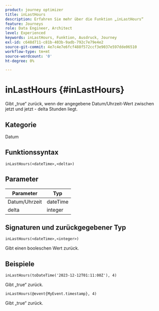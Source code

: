```yaml
---
product: journey optimizer
title: inLastHours
description: Erfahren Sie mehr über die Funktion „inLastHours“
feature: Journeys
role: Data Engineer, Architect
level: Experienced
keywords: inLastHours, Funktion, Ausdruck, Journey
exl-id: c648d711-c81b-403b-9adb-792c7e79e4e2
source-git-commit: 4e7c4e7e6fcf488f572ccf3e9037e597dde06510
workflow-type: tm+mt
source-wordcount: '0'
ht-degree: 0%

---
```


# inLastHours {#inLastHours}

Gibt „true“ zurück, wenn der angegebene Datum/Uhrzeit-Wert zwischen jetzt und jetzt - delta Stunden liegt.

## Kategorie

Datum

## Funktionssyntax

`inLastHours(<dateTime>,<delta>)`

## Parameter

| Parameter | Typ |
|-----------|------------------|
| Datum/Uhrzeit | dateTime |
| delta | integer |

## Signaturen und zurückgegebener Typ

`inLastHours(<dateTime>,<integer>)`

Gibt einen booleschen Wert zurück.

## Beispiele

`inLastHours(toDateTime('2023-12-12T01:11:00Z'), 4)`

Gibt „true“ zurück.

`inLastHours(@event{MyEvent.timestamp}, 4)`

Gibt „true“ zurück.

